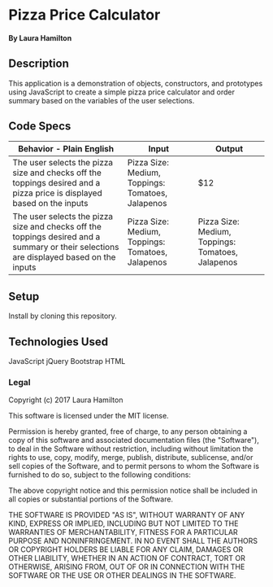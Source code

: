 # Pizza Price Calculator

#### By Laura Hamilton

## Description

This application is a demonstration of objects, constructors, and prototypes using JavaScript to create a simple pizza price calculator and order summary based on the variables of the user selections.

## Code Specs

|Behavior - Plain English|Input|Output|
|---|---|---|
|The user selects the pizza size and checks off the toppings desired and a pizza price is displayed based on the inputs|Pizza Size: Medium, Toppings: Tomatoes, Jalapenos|$12|
|The user selects the pizza size and checks off the toppings desired and a summary or their selections are displayed based on the inputs|Pizza Size: Medium, Toppings: Tomatoes, Jalapenos|Pizza Size: Medium, Toppings: Tomatoes, Jalapenos|


## Setup

Install by cloning this repository.

## Technologies Used

JavaScript
jQuery
Bootstrap
HTML

### Legal

Copyright (c) 2017 Laura Hamilton

This software is licensed under the MIT license.

Permission is hereby granted, free of charge, to any person obtaining a copy
of this software and associated documentation files (the "Software"), to deal
in the Software without restriction, including without limitation the rights
to use, copy, modify, merge, publish, distribute, sublicense, and/or sell
copies of the Software, and to permit persons to whom the Software is
furnished to do so, subject to the following conditions:

The above copyright notice and this permission notice shall be included in
all copies or substantial portions of the Software.

THE SOFTWARE IS PROVIDED "AS IS", WITHOUT WARRANTY OF ANY KIND, EXPRESS OR
IMPLIED, INCLUDING BUT NOT LIMITED TO THE WARRANTIES OF MERCHANTABILITY,
FITNESS FOR A PARTICULAR PURPOSE AND NONINFRINGEMENT. IN NO EVENT SHALL THE
AUTHORS OR COPYRIGHT HOLDERS BE LIABLE FOR ANY CLAIM, DAMAGES OR OTHER
LIABILITY, WHETHER IN AN ACTION OF CONTRACT, TORT OR OTHERWISE, ARISING FROM,
OUT OF OR IN CONNECTION WITH THE SOFTWARE OR THE USE OR OTHER DEALINGS IN
THE SOFTWARE.
